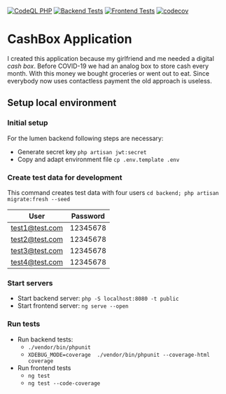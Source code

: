 [![CodeQL PHP](https://github.com/cayacdev/cashbox/actions/workflows/codeql-analysis.yml/badge.svg)](https://github.com/cayacdev/cashbox/actions/workflows/codeql-analysis.yml)
[![Backend Tests](https://github.com/cayacdev/cashbox/actions/workflows/backend_tests.yml/badge.svg)](https://github.com/cayacdev/cashbox/actions/workflows/backend_tests.yml)
[![Frontend Tests](https://github.com/cayacdev/cashbox/actions/workflows/frontend_tests.yml/badge.svg)](https://github.com/cayacdev/cashbox/actions/workflows/frontend_tests.yml)
[![codecov](https://codecov.io/gh/cayacdev/cashbox/branch/main/graph/badge.svg?token=SWJO8H1U9H)](https://codecov.io/gh/cayacdev/cashbox)

# CashBox Application 

I created this application because my girlfriend and me needed a digital *cash box*. Before COVID-19 we had an analog box to store cash every month. With this money we bought groceries or went out to eat. Since everybody now uses contactless payment the old approach is useless.

## Setup local environment

### Initial setup

For the lumen backend following steps are necessary:
* Generate secret key `php artisan jwt:secret`
* Copy and adapt environment file `cp .env.template .env`

### Create test data for development

This command creates test data with four users
`cd backend; php artisan migrate:fresh --seed`

| User           | Password  |
|----------------|-----------|
 | test1@test.com | 12345678  |
 | test2@test.com | 12345678  |
 | test3@test.com | 12345678  |
 | test4@test.com | 12345678  |

### Start servers

* Start backend server: `php -S localhost:8080 -t public`
* Start frontend server: `ng serve --open`

### Run tests

* Run backend tests:
  * `./vendor/bin/phpunit`
  * `XDEBUG_MODE=coverage  ./vendor/bin/phpunit --coverage-html coverage`
* Run frontend tests
  * `ng test`
  * `ng test --code-coverage`
